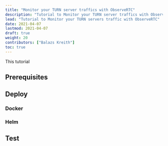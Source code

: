 ```yaml
---
title: "Monitor your TURN server traffics with ObserveRTC"
description: "Tutorial to Monitor your TURN server traffics with ObserveRTC"
lead: "Tutorial to Monitor your TURN servers traffic with ObserveRTC"
date: 2021-04-07
lastmod: 2021-04-07
draft: true
weight: 20
contributors: ["Balazs Kreith"]
toc: true
---
```


This tutorial

## Prerequisites

## Deploy

### Docker

### Helm

## Test

